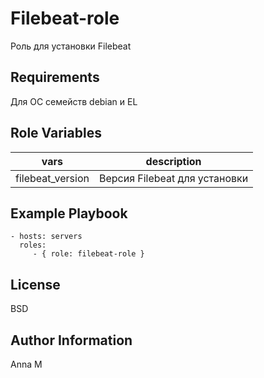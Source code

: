Filebeat-role
=========

Роль для установки Filebeat

Requirements
------------

Для ОС семейств debian и EL

Role Variables
--------------

|       vars       |          description          |
|:----------------:|:-----------------------------:|
| filebeat_version | Версия Filebeat для установки |


Example Playbook
----------------

    - hosts: servers
      roles:
         - { role: filebeat-role }

License
-------

BSD

Author Information
------------------

Anna M
